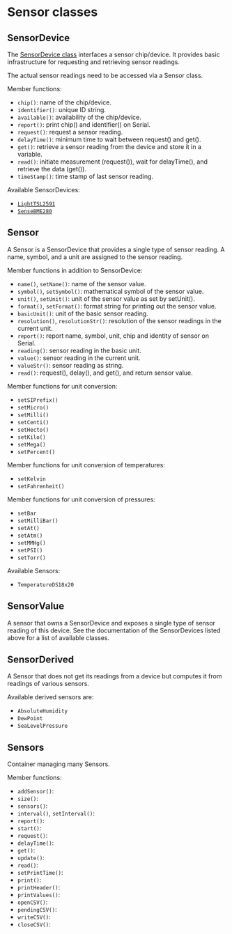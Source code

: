# Sensor classes

## SensorDevice

The [SensorDevice class](../src/SensorDevice.h) interfaces a sensor
chip/device. It provides basic infrastructure for requesting and
retrieving sensor readings.

The actual sensor readings need to be accessed via a Sensor class.

Member functions:

- `chip()`: name of the chip/device.
- `identifier()`: unique ID string.
- `available()`: availability of the chip/device.
- `report()`: print chip() and identifier() on Serial.
- `request()`: request a sensor reading.
- `delayTime()`: minimum time to wait between request() and get().
- `get()`: retrieve a sensor reading from the device and store it in a variable.
- `read()`: initiate measurement (request()), wait for delayTime(), and retrieve the data (get()).
- `timeStamp()`: time stamp of last sensor reading.

Available SensorDevices:

- [`LightTSL2591`](chips/tsl2591md)
- [`SenseBME280`](chips/bme280.md)


## Sensor

A Sensor is a SensorDevice that provides a single type of sensor
reading. A name, symbol, and a unit are assigned to the sensor
reading.

Member functions in addition to SensorDevice:

- `name()`, `setName()`: name of the sensor value.
- `symbol()`, `setSymbol()`: mathematical symbol of the sensor value.
- `unit()`, `setUnit()`: unit of the sensor value as set by setUnit().
- `format()`, `setFormat()`: format string for printing out the sensor value.
- `basicUnit()`: unit of the basic sensor reading.
- `resolution()`, `resolutionStr()`: resolution of the sensor readings in the current unit.
- `report()`: report name, symbol, unit, chip and identity of sensor on Serial.
- `reading()`: sensor reading in the basic unit.
- `value()`: sensor reading in the current unit.
- `valueStr()`: sensor reading as string.
- `read()`: request(), delay(), and get(), and return sensor value.

Member functions for unit conversion:

- `setSIPrefix()`
- `setMicro()`
- `setMilli()`
- `setCenti()`
- `setHecto()`
- `setKilo()`
- `setMega()`
- `setPercent()`

Member functions for unit conversion of temperatures:

- `setKelvin`
- `setFahrenheit()`

Member functions for unit conversion of pressures:

- `setBar`
- `setMilliBar()`
- `setAt()`
- `setAtm()`
- `setMMHg()`
- `setPSI()`
- `setTorr()`

Available Sensors:

- `TemperatureDS18x20`


## SensorValue

A sensor that owns a SensorDevice and exposes a single type of sensor
reading of this device. See the documentation of the SensorDevices
listed above for a list of available classes.


## SensorDerived

A Sensor that does not get its readings from a device but computes it
from readings of various sensors.

Available derived sensors are:

- `AbsoluteHumidity`
- `DewPoint`
- `SeaLevelPressure`


## Sensors

Container managing many Sensors.

Member functions:

- `addSensor()`:
- `size()`:
- `sensors()`:
- `interval()`, `setInterval()`:
- `report()`:
- `start()`:
- `request()`:
- `delayTime()`:
- `get()`:
- `update()`:
- `read()`:
- `setPrintTime()`:
- `print()`:
- `printHeader()`:
- `printValues()`:
- `openCSV()`:
- `pendingCSV()`:
- `writeCSV()`:
- `closeCSV()`:
